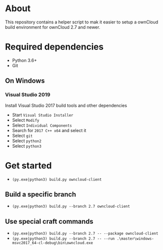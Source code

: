 # About
This repository contains a helper script to mak it easier to setup a ownCloud build environment for ownCloud 2.7 and newer.


# Required dependencies
- Python 3.6+
- Git
## On Windows
### Visual Studio 2019
 Install Visual Studio 2017 build tools and other dependencies
 - Start `Visual Studio Installer`
  - Select `Modify`
  - Select `Individual Components`
  - Search for `2017 C++ x64` and select it
  - Select `git`
  - Select `python2`
  - Select `python3`

# Get started
- `(py.exe|python3) build.py owncloud-client`

## Build a specific branch
- `(py.exe|python3) build.py --branch 2.7 owncloud-client`

## Use special craft commands
- `(py.exe|python3) build.py --branch 2.7 -- --package owncloud-client`
- `(py.exe|python3) build.py --branch 2.7 -- --run .\master\windows-msvc2017_64-cl-debug\bin\owncloud.exe`

